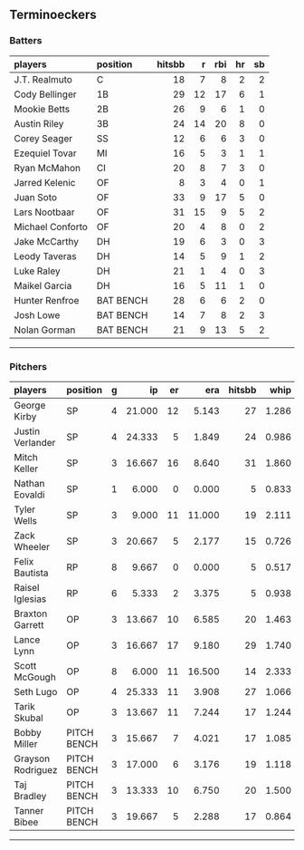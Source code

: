 ## Terminoeckers

### Batters

 
|players          |position  | hitsbb|  r| rbi| hr| sb| 
|:----------------|:---------|------:|--:|---:|--:|--:| 
|J.T. Realmuto    |C         |     18|  7|   8|  2|  2| 
|Cody Bellinger   |1B        |     29| 12|  17|  6|  1| 
|Mookie Betts     |2B        |     26|  9|   6|  1|  0| 
|Austin Riley     |3B        |     24| 14|  20|  8|  0| 
|Corey Seager     |SS        |     12|  6|   6|  3|  0| 
|Ezequiel Tovar   |MI        |     16|  5|   3|  1|  1| 
|Ryan McMahon     |CI        |     20|  8|   7|  3|  0| 
|Jarred Kelenic   |OF        |      8|  3|   4|  0|  1| 
|Juan Soto        |OF        |     33|  9|  17|  5|  0| 
|Lars Nootbaar    |OF        |     31| 15|   9|  5|  2| 
|Michael Conforto |OF        |     20|  4|   8|  0|  2| 
|Jake McCarthy    |DH        |     19|  6|   3|  0|  3| 
|Leody Taveras    |DH        |     14|  5|   9|  1|  2| 
|Luke Raley       |DH        |     21|  1|   4|  0|  3| 
|Maikel Garcia    |DH        |     16|  5|  11|  1|  0| 
|Hunter Renfroe   |BAT BENCH |     28|  6|   6|  2|  0| 
|Josh Lowe        |BAT BENCH |     14|  7|   8|  2|  3| 
|Nolan Gorman     |BAT BENCH |     21|  9|  13|  5|  2| 

* * *

### Pitchers

 
|players           |position    |  g|     ip| er|    era| hitsbb|  whip| so|  w| sv| 
|:-----------------|:-----------|--:|------:|--:|------:|------:|-----:|--:|--:|--:| 
|George Kirby      |SP          |  4| 21.000| 12|  5.143|     27| 1.286| 30|  1|  0| 
|Justin Verlander  |SP          |  4| 24.333|  5|  1.849|     24| 0.986| 24|  3|  0| 
|Mitch Keller      |SP          |  3| 16.667| 16|  8.640|     31| 1.860| 16|  0|  0| 
|Nathan Eovaldi    |SP          |  1|  6.000|  0|  0.000|      5| 0.833|  2|  1|  0| 
|Tyler Wells       |SP          |  3|  9.000| 11| 11.000|     19| 2.111|  8|  0|  0| 
|Zack Wheeler      |SP          |  3| 20.667|  5|  2.177|     15| 0.726| 26|  1|  0| 
|Felix Bautista    |RP          |  8|  9.667|  0|  0.000|      5| 0.517| 17|  2|  6| 
|Raisel Iglesias   |RP          |  6|  5.333|  2|  3.375|      5| 0.938|  8|  0|  4| 
|Braxton Garrett   |OP          |  3| 13.667| 10|  6.585|     20| 1.463| 16|  0|  0| 
|Lance Lynn        |OP          |  3| 16.667| 17|  9.180|     29| 1.740| 17|  1|  0| 
|Scott McGough     |OP          |  8|  6.000| 11| 16.500|     14| 2.333|  8|  0|  2| 
|Seth Lugo         |OP          |  4| 25.333| 11|  3.908|     27| 1.066| 29|  1|  0| 
|Tarik Skubal      |OP          |  3| 13.667| 11|  7.244|     17| 1.244| 16|  1|  0| 
|Bobby Miller      |PITCH BENCH |  3| 15.667|  7|  4.021|     17| 1.085| 17|  1|  0| 
|Grayson Rodriguez |PITCH BENCH |  3| 17.000|  6|  3.176|     19| 1.118| 14|  0|  0| 
|Taj Bradley       |PITCH BENCH |  3| 13.333| 10|  6.750|     20| 1.500| 19|  0|  0| 
|Tanner Bibee      |PITCH BENCH |  3| 19.667|  5|  2.288|     17| 0.864| 20|  2|  0| 


* * *


